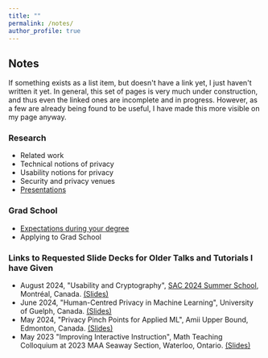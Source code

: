 ```yaml
---
title: ""
permalink: /notes/
author_profile: true
---
```


<h2>Notes</h2>
If something exists as a list item, but doesn't have a link yet, I just haven't written it yet. In general, this set of pages is very much under construction, and thus even the linked ones are incomplete and in progress. However, as a few are already being found to be useful, I have made this more visible on my page anyway. 

<h3>Research</h3>
<ul>
  <li>Related work</li>
  <li>Technical notions of privacy</li>
  <li>Usability notions for privacy</li>
  <li>Security and privacy venues</li>
  <li><a href="https://bkacsmar.github.io/presentationnotes/">Presentations</a></li>
</ul>


<h3>Grad School</h3>
<ul>
  <li><a href="https://bkacsmar.github.io//expectationsforstudents/">Expectations during your degree</a></li>
  <li>Applying to Grad School</li>
</ul>

 
<h3>Links to Requested Slide Decks for Older Talks and Tutorials I have Given</h3>
<ul>
  <li>August 2024, "Usability and Cryptography", <a href="https://sacworkshop.org/SAC24/summer-school.html">SAC 2024 Summer School</a>, Montréal, Canada. <a href="https://bkacsmar.github.io/files/SAC2024UsabilityTutorialPart1and2.pdf">(Slides)</a> </li>
  <li>June 2024, "Human-Centred Privacy in Machine Learning", University of Guelph, Canada. <a href="https://bkacsmar.github.io/files/HCPPML_Guelph_2024_June.pdf">(Slides)</a> </li>
  <li>May 2024, "Privacy Pinch Points for Applied ML", Amii Upper Bound, Edmonton, Canada. <a href="https://bkacsmar.github.io/files/2024_Amii_upperbound.pdf">(Slides)</a></li>
  <li>May 2023 "Improving Interactive Instruction", Math Teaching Colloquium at 2023 MAA Seaway Section, Waterloo, Ontario. <a href="https://bkacsmar.github.io/files/Math_ed_colloqium_2023.pdf">(Slides)</a> </li>
</ul>


<!-- 
 




October 2023, "Privacy and AI in Society", Amii DevCon Keynote, Edmonton, Alberta. 

August 2023, "Features of Privacy Context in Multiparty Data Sharing", 2023 BIRS Workshop on Contextual Integrity for Differential Privacy. Banff International Research Station UBC Okanagan Campus, Canada.-->

<!-- 
July 2023 "Human-Centred Privacy in Machine Learning", ZISC Seminar Series, Zurich, Switzerland. 

<!-- 
May 2023 "Beyond Data Privacy for Machine Learning", 2023 Upper Bound Academic Symposium, Amii, Edmonton, Alberta. 
[Slides](https://bkacsmar.github.io/files/Amii_privacyML_2023.pdf)  

 -->
